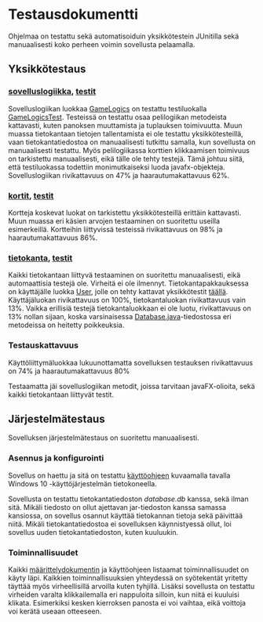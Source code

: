 # Testausdokumentti

Ohjelmaa on testattu sekä automatisoiduin yksikkötestein JUnitilla sekä manuaalisesti koko perheen voimin sovellusta pelaamalla.

## Yksikkötestaus

### [sovelluslogiikka](https://github.com/Henrikhi/ot-harjoitustyo/tree/master/PokerApplication/src/main/java/poker/logic), [testit](https://github.com/Henrikhi/ot-harjoitustyo/tree/master/PokerApplication/src/test/java/poker/logic)

Sovelluslogiikan luokkaa [GameLogics](https://github.com/Henrikhi/ot-harjoitustyo/blob/master/PokerApplication/src/main/java/poker/logic/GameLogics.java) on testattu testiluokalla [GameLogicsTest](https://github.com/Henrikhi/ot-harjoitustyo/blob/master/PokerApplication/src/test/java/poker/logic/GameLogicsTest.java).
Testeissä on testattu osaa pelilogiikan metodeista kattavasti, kuten panoksen muuttamista ja tuplauksen toimivuutta. Muun muassa tietokantaan tietojen tallentamista ei ole testattu yksikkötesteillä, vaan tietokantatiedostoa on manuaalisesti tutkittu samalla, kun sovellusta on manuaalisesti testattu. Myös pelilogiikassa korttien klikkaamisen toimivuus on tarkistettu manuaalisesti, eikä tälle ole tehty testejä. Tämä johtuu siitä, että testiluokassa todettiin monimutkaiseksi luoda javafx-objekteja.
Sovelluslogiikan rivikattavuus on 47% ja haarautumakattavuus 62%.


### [kortit](https://github.com/Henrikhi/ot-harjoitustyo/tree/master/PokerApplication/src/main/java/poker/cards), [testit](https://github.com/Henrikhi/ot-harjoitustyo/tree/master/PokerApplication/src/test/java/poker/cards)

Kortteja koskevat luokat on tarkistettu yksikkötesteillä erittäin kattavasti. Muun muassa eri käsien arvojen testaaminen on suoritettu useilla esimerkeillä.
Kortteihin liittyvissä testeissä rivikattavuus on 98% ja haarautumakattavuus 86%.


### [tietokanta](https://github.com/Henrikhi/ot-harjoitustyo/tree/master/PokerApplication/src/main/java/poker/database), [testit](https://github.com/Henrikhi/ot-harjoitustyo/tree/master/PokerApplication/src/test/java/poker/database)

Kaikki tietokantaan liittyvä testaaminen on suoritettu manuaalisesti, eikä automaattisia testejä ole. Virheitä ei ole ilmennyt. Tietokantapakkauksessa on käyttäjälle luokka [User](https://github.com/Henrikhi/ot-harjoitustyo/blob/master/PokerApplication/src/main/java/poker/database/User.java), jolle on tehty kattavat yksikkötestit [täällä](https://github.com/Henrikhi/ot-harjoitustyo/blob/master/PokerApplication/src/test/java/poker/database/UserTest.java).
Käyttäjäluokan rivikattavuus on 100%, tietokantaluokan rivikattavuus vain 13%. Vaikka erillisiä testejä tietokantaluokkaan ei ole luotu, rivikattavuus on 13% nollan sijaan, koska varsinaisessa [Database.java](https://github.com/Henrikhi/ot-harjoitustyo/blob/master/PokerApplication/src/main/java/poker/database/Database.java)-tiedostossa eri metodeissa on heitetty poikkeuksia.

### Testauskattavuus

Käyttöliittymäluokkaa lukuunottamatta sovelluksen testauksen rivikattavuus on 74% ja haarautumakattavuus 80%

Testaamatta jäi sovelluslogiikan metodit, joissa tarvitaan javaFX-olioita, sekä kaikki tietokantaan liittyvät testit.

## Järjestelmätestaus

Sovelluksen järjestelmätestaus on suoritettu manuaalisesti.

### Asennus ja konfigurointi

Sovellus on haettu ja sitä on testattu [käyttöohjeen](https://github.com/Henrikhi/ot-harjoitustyo/blob/master/Dokumentaatio/kayttoohje.md) kuvaamalla tavalla Windows 10 -käyttöjärjestelmän tietokoneella.

Sovellusta on testattu tietokantatiedoston _database.db_ kanssa, sekä ilman sitä. Mikäli tiedosto on ollut ajettavan jar-tiedoston kanssa samassa kansiossa, on sovellus osannut käyttää tietokannan tietoja sekä päivittää niitä. Mikäli tietokantatiedostoa ei sovelluksen käynnistyessä ollut, loi sovellus uuden tietokantatiedoston, kuten kuuluukin.

### Toiminnallisuudet

Kaikki [määrittelydokumentin](https://github.com/Henrikhi/ot-harjoitustyo/blob/master/Dokumentaatio/vaatimusmaarittely.md) ja käyttöohjeen listaamat toiminnallisuudet on käyty läpi. Kaikkien toiminnallisuuksien yhteydessä on syötekentät yritetty täyttää myös virheellisillä arvoilla kuten tyhjillä. Lisäksi sovellusta on testattu virheiden varalta klikkailemalla eri nappuloita silloin, kun niitä ei kuuluisi klikata. Esimerkiksi kesken kierroksen panosta ei voi vaihtaa, eikä voittoja voi kerätä useaan otteeseen.
